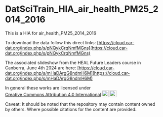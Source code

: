 # DatSciTrain_HIA_air_health_PM25_2014_2016

This is a HIA for air_health_PM25_2014_2016

To download the data follow this direct links: [https://cloud.car-dat.org/index.php/s/pNQykCrqNmfMGns](https://cloud.car-dat.org/index.php/s/pNQykCrqNmfMGns)

The associated slideshow from the HEAL Future Leaders course in Canberra, June 4th 2024 are here: [https://cloud.car-dat.org/index.php/s/mHaDArgG8ndmH6M](https://cloud.car-dat.org/index.php/s/mHaDArgG8ndmH6M)

<p xmlns:cc="http://creativecommons.org/ns#" >In general these works are licensed under <a href="https://creativecommons.org/licenses/by/4.0/?ref=chooser-v1" target="_blank" rel="license noopener noreferrer" style="display:inline-block;">Creative Commons Attribution 4.0 International<img style="height:22px!important;margin-left:3px;vertical-align:text-bottom;" src="https://mirrors.creativecommons.org/presskit/icons/cc.svg?ref=chooser-v1" alt=""><img style="height:22px!important;margin-left:3px;vertical-align:text-bottom;" src="https://mirrors.creativecommons.org/presskit/icons/by.svg?ref=chooser-v1" alt=""></a></p>

Caveat: It should be noted that the repository may contain content owned by others. Where possible citations for the content are provided.
